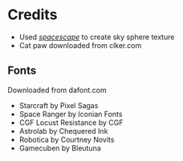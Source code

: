 # Credits

- Used [_spacescape_](https://github.com/petrocket/spacescape) to create sky sphere texture
- Cat paw downloaded from clker.com

## Fonts

Downloaded from dafont.com
- Starcraft by Pixel Sagas
- Space Ranger by Iconian Fonts
- CGF Locust Resistance by CGF
- Astrolab by Chequered Ink
- Robotica by Courtney Novits
- Gamecuben by Bleutuna
